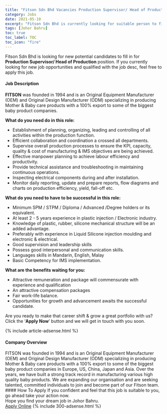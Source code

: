 ```yaml
---
title: "Fitson Sdn Bhd Vacancies Production Supervisor/ Head of Production" 
category: Jobs 
date: 2021-05-10 
excerpt: "Fitson Sdn Bhd is currently looking for suitable person to fill in the Production Supervisor/ Head of Production which based in Johor Bahru" 
tags: [Johor Bahru] 
toc: true 
toc_label: TOC 
toc_icon: "fire" 
--- 
```


<p>Fitson Sdn Bhd is looking for new potential candidates to fill in for <b>Production Supervisor/ Head of Production</b> position. If you currently looking for new job opportunities and qualified with the job desc, feel free to apply this job.
</p><div><div><h4>Job Description</h4></div><div><div><span><div><p><strong>FITSON</strong>&#160;was founded in 1994 and is an Original Equipment Manufacturer (OEM) and Original Design Manufacturer (ODM) specializing in producing Mother &amp; Baby care products with a 100% export to some of the biggest baby product companies.&#160;</p><p><strong>What do you need do in this role:</strong></p><ul><li>Establishment of planning, organizing, leading and controlling of all activities within the production function.</li><li>Efficient collaboration and coordination a crossed all departments.</li><li>Supervise overall production processes to ensure the KPI, capacity, quality &amp; cost of manufacturing &amp; IMS objectives are being achieved.</li><li>Effective manpower planning to achieve labour efficiency and productivity.</li><li>Provide technical assistance and troubleshooting in maintaining continuous operations.</li><li>Inspecting electrical components during and after installation.</li><li>Monitor daily reporting, update and prepare reports,&#160;flow diagrams and charts on production efficiency, yield, fall-off etc.</li></ul><p><strong>What do you need to have to be successful in this role:</strong></p><ul><li>Minimum SPM / STPM / Diploma / Advanced /Degree holders or its equivalent.</li><li>At least 2 - 5 years experience in plastic injection / Electronic industry.</li><li>Knowledge of plastic, rubber, silicone mechanical structure will be an added advantage.</li><li>Preferably with experience in Liquid Silicone injection moulding and electronic &amp; electrical.</li><li>Good supervision and leadership skills</li><li>Possess good interpersonal and communication skills.</li><li>Languages skills in Mandarin, English, Malay</li><li>Basic Competency for IMS implementation.</li></ul><p><strong>What are the benefits waiting for you:</strong></p><ul><li>Attractive remuneration and package will commensurate with experience and qualification</li><li>An attractive compensation packages</li><li>Fair work-life balance.</li><li>Opportunities for growth and advancement awaits the successful candidate.</li></ul><p>Are you ready to make that career shift &amp; grow a great portfolio with us? Click the &#8216;<strong>Apply Now</strong>&#8217; button and we will get in touch with you soon.</p></div></span></div></div></div> 
{% include article-adsense.html %} 
<div><div><h4>Company Overview</h4></div><div><div><span><div><div>FITSON was founded in 1994 and is an Original Equipment Manufacturer (OEM) and Original Design Manufacturer (ODM) specializing in producing Mother &amp; Baby care products with a 100% export to some of the biggest baby product companies in Europe, US, China, Japan and Asia. Over the years, we have built a strong track record in manufacturing various high quality baby products. We are expanding our organisation and are seeking talented, committed individuals to join and become part of our Fitson team.</div></div></span></div></div></div> 
#### How To Apply 
If you confident and feel that this job is suitable to you, go ahead take your action now. <br/> 
Hope you find your dream job in Johor Bahru. <br/> 
<a href="https://www.jobstreet.com.my/en/job/production-supervisor-head-of-production-4562236?jobId=jobstreet-my-job-4562236&" class="btn btn--info" target="_blank" rel="nofollow noopenner">Apply Online</a> 
{% include 300-adsense.html %} 